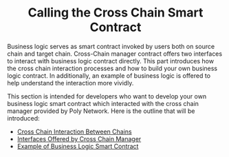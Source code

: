 <h1 align="center">Calling the Cross Chain Smart Contract</h1>
Business logic serves as smart contract invoked by users both on source chain and target chain. Cross-Chain manager contract offers two interfaces to interact with business logic contract directly. This part introduces how the cross chain interaction processes and how to build your own business logic contract. In additionally, an example of business logic is offered to help understand the interaction more vividly. 

This section is intended for developers who want to develop your own business logic smart contract which interacted with the cross chain manager provided by Poly Network. Here is the outline that will be introduced:

- [Cross Chain Interaction Between Chains](./Interaction.md)
- [Interfaces Offered by Cross Chain Manager](./Interfaces.md)
- [Example of Business Logic Smart Contract](./Example.md)
